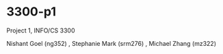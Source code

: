 # 3300-p1
Project 1, INFO/CS 3300

Nishant Goel (ng352) , Stephanie Mark (srm276) , Michael Zhang (mz322)
